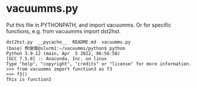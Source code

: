 # vacuumms.py

Put this file in PYTHONPATH, and import vacuumms. Or for specific functions, e.g. from vacuumms import dst2hst.

```(base) 熊俊傑@slurm1:~/vacuumms/python$ ls
dst2hst.py  __pycache__  README.md  vacuumms.py
(base) 熊俊傑@slurm1:~/vacuumms/python$ python
Python 3.9.12 (main, Apr  5 2022, 06:56:58) 
[GCC 7.5.0] :: Anaconda, Inc. on linux
Type "help", "copyright", "credits" or "license" for more information.
>>> from vacuumms import function3 as f3
>>> f3()
This is function3
```
